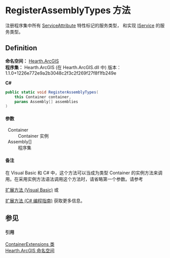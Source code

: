 # RegisterAssemblyTypes 方法


注册程序集中所有 <a href="T_Hearth_ArcGIS_ServiceAttribute">ServiceAttribute</a> 特性标记的服务类型， 和实现 <a href="T_Hearth_ArcGIS_IService">IService</a> 的服务类型。



## Definition
**命名空间：** <a href="N_Hearth_ArcGIS">Hearth.ArcGIS</a>  
**程序集：** Hearth.ArcGIS (在 Hearth.ArcGIS.dll 中) 版本：1.1.0+1226e772e9a2b3048c2f3c2f269f27f8f1fb249e

**C#**
``` C#
public static void RegisterAssemblyTypes(
	this Container container,
	params Assembly[] assemblies
)
```



#### 参数
<dl><dt>  Container</dt><dd>Container 实例</dd><dt>  Assembly[]</dt><dd>程序集</dd></dl>

#### 备注
在 Visual Basic 和 C# 中，这个方法可以当成为类型 Container 的实例方法来调用。在采用实例方法语法调用这个方法时，请省略第一个参数。请参考 <a href="https://docs.microsoft.com/dotnet/visual-basic/programming-guide/language-features/procedures/extension-methods" target="_blank" rel="noopener noreferrer">

扩展方法 (Visual Basic)</a> 或 <a href="https://docs.microsoft.com/dotnet/csharp/programming-guide/classes-and-structs/extension-methods" target="_blank" rel="noopener noreferrer">

扩展方法 (C# 编程指南)</a> 获取更多信息。

## 参见


#### 引用
<a href="T_Hearth_ArcGIS_ContainerExtensions">ContainerExtensions 类</a>  
<a href="N_Hearth_ArcGIS">Hearth.ArcGIS 命名空间</a>  
